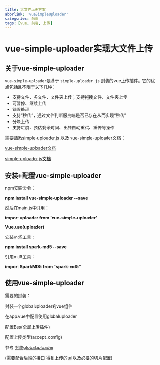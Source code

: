 ```yaml
---
title: 大文件上传方案
abbrlink: 'vueSimpleUploader'
categories: 前端
tags: [vue, 前端, 上传]
---
```

# vue-simple-uploader实现大文件上传

## 关于vue-simple-uploader

`vue-simple-uploader`是基于 `simple-uploader.js` 封装的vue上传插件。它的优点包括且不限于以下几种：

- 支持文件、多文件、文件夹上传；支持拖拽文件、文件夹上传
- 可暂停、继续上传
- 错误处理
- 支持“秒传”，通过文件判断服务端是否已存在从而实现“秒传”
- 分块上传
- 支持进度、预估剩余时间、出错自动重试、重传等操作

需要熟悉simple-uploader.js 以及 vue-simple-uploader文档：

[vue-simple-uploader文档](https://github.com/simple-uploader/vue-uploader/blob/master/README_zh-CN.md)

[simple-uploader.js文档](https://github.com/simple-uploader/Uploader/blob/develop/README_zh-CN.md)

## 安装+配置vue-simple-uploader

npm安装命令：

**npm install vue-simple-uploader --save**

然后在main.js中引用：

**import uploader from 'vue-simple-uploader'**

**Vue.use(uploader)**

安装md5工具：

**npm install spark-md5 --save**

引用md5工具：

**import SparkMD5 from "spark-md5"**

## 使用vue-simple-uploader

需要的封装：

封装一个globaluploader的vue组件

在app.vue中配置使用globaluploader

配置Bus(全局上传插件)

配置上传类型(accept_config)

参考 [封装globaluploader](https://github.com/shady-xia/Blog/tree/master/vue-simple-uploader)

(需要配合后端的接口 得到上传的url以及必要的切片配置)